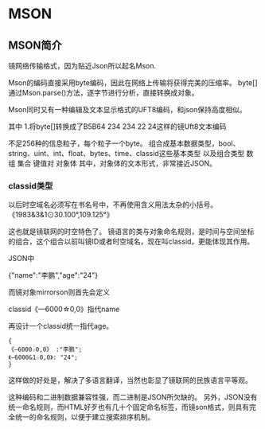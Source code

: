 # MSON

## MSON简介
镜网络传输格式，因为贴近Json所以起名Mson.

Mson的编码直接采用byte编码，因此在网络上传输将获得完美的压缩率。
byte[]通过Mson.parse()方法，逐字节进行分析，直接转换成对象。

Mson同时又有一种编辑及文本显示格式的UFT8编码，和json保持高度相似。

其中
1.将byte[]转换成了B5B64 234 234 22 24这样的镜Uft8文本编码

不足256种的信息粒子，每个粒子一个byte。
组合成基本数据类型，bool、string、uint、int、float、bytes、time、classid这些基本类型
以及组合类型 数组 集合 键值对 对象体
其中，对象体的文本形式，非常接近JSON。

### classid类型
以后时空域名必须写在书名号中，不再使用含义用法太杂的小括号。
《1983&3&1⊙30.100°,109.125°》

这也就是镜联网的时空特色了。
镜语言的类与对象命名规则，是时间与空间坐标的组合，这个组合以前叫镜ID或者时空域名，现在叫classid，更能体现其作用。

JSON中

{"name":"李鹏","age":"24"}

而镜对象mirrorson则首先会定义

classid《—6000☆0,0》指代name

再设计一个classid统一指代age。
```
{
《—6000☆0,0》 :"李鹏";
《—6000&1☆0,0》: "24";
}
```

这样做的好处是，解决了多语言翻译，当然也彰显了镜联网的民族语言平等观。

这种编码和二进制数据兼容性强，而二进制是JSON所欠缺的。
另外，JSON没有统一命名规则，而HTML好歹也有几十个固定命名标签，而镜son格式，则具有完全统一的命名规则，以便于建立搜索排序机制。
